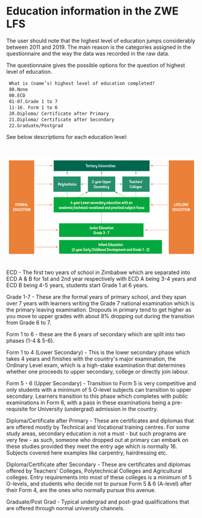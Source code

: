 # Education information in the ZWE LFS

The user should note that the highest level of education jumps considerably between 2011 and 2019. The main reason is the categories assigned in the questionnaire and the way the data was recorded in the raw data. 

The questionnaire gives the possible options for the question of highest level of education.

```
 What is (name’s) highest level of education completed? 
 88.None
 00.ECD
 01-07.Grade 1 to 7
 11-16. Form 1 to 6
 20.Diploma/ Certificate after Primary
 21.Diploma/ Certificate after Secondary
 22.Graduate/Postgrad
 ```

See below descriptions for each education level: 

<br></br>
![picture_1](utilities/Picture_1.PNG)
<br></br>

ECD - The first two years of school in Zimbabwe which  are separated into ECD A & B for 1st and 2nd  year respectively with ECD A being 3-4 years and ECD B being 4-5 years, students start Grade 1 at 6 years.

Grade 1-7 - These are the formal years of primary school, and they span over 7 years with learners writing the Grade 7 national examination which is the primary leaving examination. Dropouts in primary tend to get higher as you move to upper grades with about 8% dropping out during the transition from Grade 6 to 7.

Form 1  to 6 - these are the 6 years of secondary which are split into two phases (1-4 & 5-6). 

Form 1 to 4 (Lower Secondary) - This is the lower secondary phase which takes 4 years and finishes with the country's major examination, the Ordinary Level exam, which is a high-stake examination that determines whether one proceeds to upper secondary, college or directly join labour. 

Form 5 - 6 (Upper Secondary) - Transition to Form 5 is very competitive and only students with a minimum of 5 O-level subjects can transition to upper secondary. Learners transition to this phase which completes with public examinations in Form 6, with a pass in these examinations being a pre-requisite for University (undergrad) admission in the country. 

Diploma/Certificate after Primary - These are certificates and diplomas that are offered mostly by Technical and Vocational training centres. For some study areas, secondary education is not a must - but such programs are very few - as such, someone who dropped out at primary can embark on these studies provided they meet the entry age which is normally 16. Subjects covered here examples like carpentry, hairdressing etc. 

Diploma/Certificate after Secondary - These are certificates and diplomas offered by Teachers' Colleges, Polytechnical Colleges and Agricultural colleges. Entry requirements into most of these colleges is a minimum of 5 O-levels, and students who decide not to pursue Form 5 & 6 (A-level) after their Form 4, are the ones who normally pursue this avenue.

Graduate/Post Grad - Typical undergrad and post-grad qualifications that are offered through normal university channels. 


